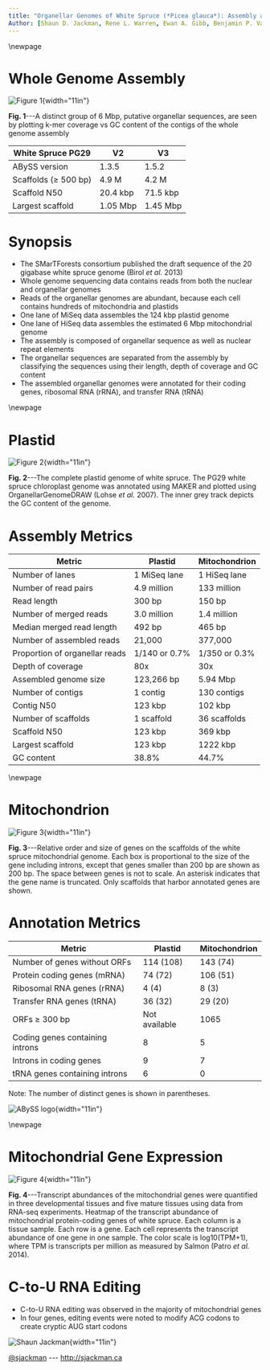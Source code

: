 ```yaml
---
title: "Organellar Genomes of White Spruce (*Picea glauca*): Assembly and Annotation"
Author: [Shaun D. Jackman, Rene L. Warren, Ewan A. Gibb, Benjamin P. Vandervalk, Hamid Mohamadi, Justin Chu, Anthony Raymond, Stephen Pleasance, Robin Coope, Mark R. Wildung, Carol E. Ritland, Jean Bousquet, Steven J. M. Jones, Joerg Bohlmann, and Inanc Birol]
---
```


\newpage

# Whole Genome Assembly

![Figure 1](images/cov-gc.png){width="11in"}

**Fig. 1**---A distinct group of 6 Mbp, putative organellar sequences, are seen by plotting k-mer coverage vs GC content of the contigs of the whole genome assembly

|White Spruce PG29         | V2       | V3       |
|--------------------------|----------|----------|
|ABySS version             | 1.3.5    | 1.5.2    |
|Scaffolds ($\geq$ 500 bp) | 4.9 M    | 4.2 M    |
|Scaffold N50              | 20.4 kbp | 71.5 kbp |
|Largest scaffold          | 1.05 Mbp | 1.45 Mbp |

# Synopsis

+ The SMarTForests consortium published the draft sequence of the 20 gigabase white spruce genome (Birol *et al.* 2013)
+ Whole genome sequencing data contains reads from both the nuclear and organellar genomes
+ Reads of the organellar genomes are abundant, because each cell contains hundreds of mitochondria and plastids
+ One lane of MiSeq data assembles the 124 kbp plastid genome
+ One lane of HiSeq data assembles the estimated 6 Mbp mitochondrial genome
+ The assembly is composed of organellar sequence as well as nuclear repeat elements
+ The organellar sequences are separated from the assembly by classifying the sequences using their length, depth of coverage and GC content
+ The assembled organellar genomes were annotated for their coding genes, ribosomal RNA (rRNA), and transfer RNA (tRNA)

\newpage

# Plastid

![Figure 2](images/plastid-annotation.png){width="11in"}

**Fig. 2**---The complete plastid genome of white spruce. The PG29 white spruce chloroplast genome was annotated using MAKER and plotted using OrganellarGenomeDRAW (Lohse *et al.* 2007). The inner grey track depicts the GC content of the genome.

# Assembly Metrics

| Metric                          | Plastid         | Mitochondrion
|---------------------------------|-----------------|--------------
| Number of lanes                 | 1 MiSeq lane    | 1 HiSeq lane
| Number of read pairs            | 4.9 million     | 133 million
| Read length                     | 300 bp          | 150 bp
| Number of merged reads          | 3.0 million     | 1.4 million
| Median merged read length       | 492 bp          | 465 bp
| Number of assembled reads       | 21,000          | 377,000
| Proportion of organellar reads  | 1/140 or 0.7%   | 1/350 or 0.3%
| Depth of coverage               | 80x             | 30x
| Assembled genome size           | 123,266 bp      | 5.94 Mbp
| Number of contigs               | 1 contig        | 130 contigs
| Contig N50                      | 123 kbp         | 102 kbp
| Number of scaffolds             | 1 scaffold      | 36 scaffolds
| Scaffold N50                    | 123 kbp         | 369 kbp
| Largest scaffold                | 123 kbp         | 1222 kbp
| GC content                      | 38.8%           | 44.7%

\newpage

# Mitochondrion

![Figure 3](images/mt-gene-order.png){width="11in"}

**Fig. 3**---Relative order and size of genes on the scaffolds of the white spruce mitochondrial genome. Each box is proportional to the size of the gene including introns, except that genes smaller than 200 bp are shown as 200 bp. The space between genes is not to scale. An asterisk indicates that the gene name is truncated. Only scaffolds that harbor annotated genes are shown.

# Annotation Metrics

| Metric                          | Plastid         | Mitochondrion
|---------------------------------|-----------------|--------------
| Number of genes without ORFs    | 114 (108)       | 143 (74)
| Protein coding genes (mRNA)     | 74 (72)         | 106 (51)
| Ribosomal RNA genes (rRNA)      | 4 (4)           | 8 (3)
| Transfer RNA genes (tRNA)       | 36 (32)         | 29 (20)
| ORFs $\geq$ 300 bp              | Not available   | 1065
| Coding genes containing introns | 8               | 5
| Introns in coding genes         | 9               | 7
| tRNA genes containing introns   | 6               | 0

Note: The number of distinct genes is shown in parentheses.

![ABySS logo](images/abyss-logo.png){width="11in"}

\newpage

# Mitochondrial Gene Expression

![Figure 4](images/mt-cds-heatmap.png){width="11in"}

**Fig. 4**---Transcript abundances of the mitochondrial genes were quantified in three developmental tissues and five mature tissues using data from RNA-seq experiments. Heatmap of the transcript abundance of mitochondrial protein-coding genes of white spruce. Each column is a tissue sample. Each row is a gene. Each cell represents the transcript abundance of one gene in one sample. The color scale is log10(TPM+1), where TPM is transcripts per million as measured by Salmon (Patro *et al.* 2014).

# C-to-U RNA Editing

+ C-to-U RNA editing was observed in the majority of mitochondrial genes
+ In four genes, editing events were noted to modify ACG codons to create cryptic AUG start codons

![Shaun Jackman](images/shaun-jackman.jpg){width="11in"}

[\@sjackman](https://twitter.com/sjackman) --- <http://sjackman.ca>
